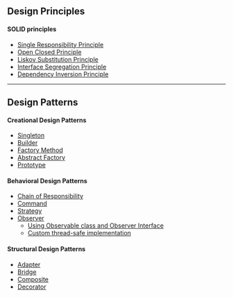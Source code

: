 ## Design Principles

#### SOLID principles
* [Single Responsibility Principle](./src/com/codecafe/designprinciples/srp "Single Responsibility Principle")<br>
* [Open Closed Principle](./src/com/codecafe/designprinciples/ocp "Open Closed Principle")<br>
* [Liskov Substitution Principle](./src/com/codecafe/designprinciples/lsp "Liskov Substitution Principle")<br>
* [Interface Segregation Principle](./src/com/codecafe/designprinciples/isp "Interface Segregation Principle")<br>
* [Dependency Inversion Principle](./src/com/codecafe/designprinciples/dip "Dependency Inversion Principle")<br>

---

## Design Patterns

#### Creational Design Patterns
* [Singleton](./src/com/codecafe/designpatterns/creational/singleton "Singleton Pattern")<br>
* [Builder](./src/com/codecafe/designpatterns/creational/builder "Builder Pattern")<br>
* [Factory Method](./src/com/codecafe/designpatterns/creational/factorymethod "Factory Method Pattern")<br>
* [Abstract Factory](./src/com/codecafe/designpatterns/creational/abstractfactory "Abstract Factory Pattern")<br>
* [Prototype](./src/com/codecafe/designpatterns/creational/prototype "Prototype Pattern")

#### Behavioral Design Patterns
* [Chain of Responsibility](./src/com/codecafe/designpatterns/behavioral/chainofresponsibility "Chain of Responsibility Pattern")<br>
* [Command](./src/com/codecafe/designpatterns/behavioral/command "Command Pattern")<br>
* [Strategy](./src/com/codecafe/designpatterns/behavioral/strategy "Strategy Pattern")<br>
* [Observer](./src/com/codecafe/designpatterns/behavioral/observer "Observer Pattern")<br>
    - [Using Observable class and Observer Interface](./src/com/codecafe/designpatterns/behavioral/observer/example1 "Using Observable class and Observer Interface")<br>
    - [Custom thread-safe implementation](./src/com/codecafe/designpatterns/behavioral/observer/example2 "Custom Implmentation of Observer Pattern")<br>


#### Structural Design Patterns
* [Adapter](./src/com/codecafe/designpatterns/structural/adapter "Adapter Pattern")<br>
* [Bridge](./src/com/codecafe/designpatterns/structural/bridge "Bridge Pattern")<br>
* [Composite](./src/com/codecafe/designpatterns/structural/composite "Composite Pattern")<br>
* [Decorator](./src/com/codecafe/designpatterns/structural/decorator "Decorator Pattern")<br>
